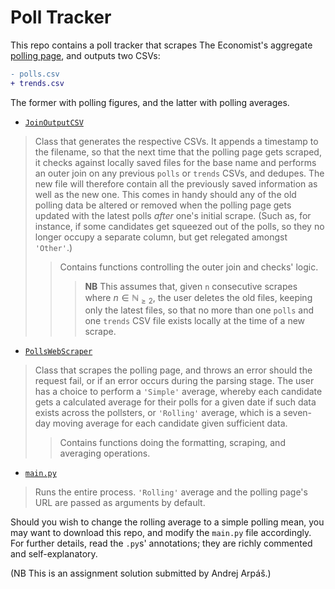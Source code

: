 # Poll Tracker
This repo contains a poll tracker that scrapes The Economist's aggregate [polling page](https://cdn-dev.economistdatateam.com/jobs/pds/code-test/index.html), and outputs two CSVs:
```diff
- polls.csv
+ trends.csv
```
The former with polling figures, and the latter with polling averages.


* [`JoinOutputCSV`](https://github.com/arpasan/poll_tracker/blob/29c3460bb35219ec2118f759780df5fcee91dec4/joinoutputcsv.py)
> Class that generates the respective CSVs. It appends a timestamp to the filename, so that the next time that the polling page gets scraped, it checks against locally saved files for the base name and performs an outer join on any previous `polls` or `trends` CSVs, and dedupes. The new file will therefore contain all the previously saved information as well as the new one. This comes in handy should any of the old polling data be altered or removed when the polling page gets updated with the latest polls *after* one's initial scrape. (Such as, for instance, if some candidates get squeezed out of the polls, so they no longer occupy a separate column, but get relegated amongst `'Other'`.)
>> Contains functions controlling the outer join and checks' logic.
>>> **NB** This assumes that, given `n` consecutive scrapes where $n \in \mathbb{N}_{\geq 2}$, the user deletes the old files, keeping only the latest files, so that no more than one `polls` and one `trends` CSV file exists locally at the time of a new scrape.

* [`PollsWebScraper`](https://github.com/arpasan/poll_tracker/blob/29c3460bb35219ec2118f759780df5fcee91dec4/pollswebscraper.py)
> Class that scrapes the polling page, and throws an error should the request fail, or if an error occurs during the parsing stage. The user has a choice to perform a `'Simple'` average, whereby each candidate gets a calculated average for their polls for a given date if such data exists across the pollsters, or `'Rolling'` average, which is a seven-day moving average for each candidate given sufficient data.
>> Contains functions doing the formatting, scraping, and averaging operations.

* [`main.py`](https://github.com/arpasan/poll_tracker/blob/29c3460bb35219ec2118f759780df5fcee91dec4/main.py)
> Runs the entire process. `'Rolling'` average and the polling page's URL are passed as arguments by default.

Should you wish to change the rolling average to a simple polling mean, you may want to download this repo, and modify the `main.py` file accordingly. For further details, read the `.py`s' annotations; they are richly commented and self-explanatory.

(NB This is an assignment solution submitted by Andrej Arpáš.)
